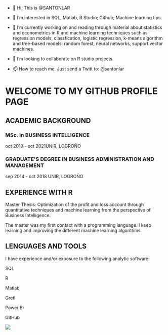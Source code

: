 - 👋 Hi, This is @SANTONLAR

- 👀 I’m interested in SQL, Matlab, R Studio; Github; Machine learning tips.

- 🌱 I’m currently working on and reading through material about statistics and econometrics in R and  machine learning techniques
such as regression models, classfication, logistic regression, k-means algorithm and
tree-based models: random forest, neural networks, support vector machines.

- 💞️ I’m looking to collaborate on R studio projects. 

- 📫 How to reach me. Just send a Twitt to: @santonlar

<!---it
SANTONLA/SANTONLA is a ✨ special ✨ repository because its `README.md` (this file) appears on your GitHub profile.
You can click the Preview link to take a look at your changes.
--->
# WELCOME TO MY GITHUB PROFILE PAGE

## ACADEMIC BACKGROUND

### MSc. in BUSINESS INTELLIGENCE

oct 2019 - oct 2021UNIR, LOGROÑO

### GRADUATE'S DEGREE IN BUSINESS ADMINISTRATION AND MANAGEMENT

sep 2014 - oct 2018 UNIR, LOGROÑO


## EXPERIENCE WITH R

Master Thesis: Optimization of the profit and loss account through quantitative techniques and machine learning from the perspective of Business Intelligence.

The master was my first contact with a programming language. I keep learning and improving the different machine learning algorithms.

## LENGUAGES AND TOOLS
I have experience and/or exposure to the following analytic software:

SQL

R 

Matlab

Gretl

Power Bi

GitHub 



<img src="https://img.shields.io/badge/Wordpress-21759B?style=for-the-badge&logo=wordpress&logoColor=white"/>


